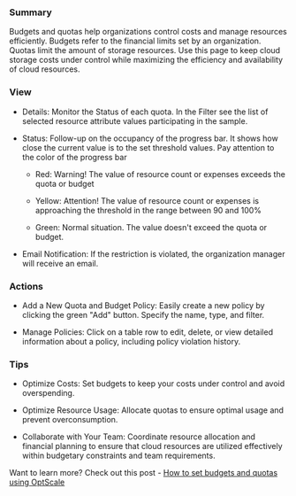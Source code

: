 ### **Summary**

Budgets and quotas help organizations control costs and manage resources efficiently. 
Budgets refer to the financial limits set by an organization. Quotas limit the amount 
of storage resources. Use this page to keep cloud storage costs under control while 
maximizing the efficiency and availability of cloud resources.

### **View**

- Details: Monitor the Status of each quota. In the Filter see the list of selected resource attribute values participating in the sample. 

- Status: Follow-up on the occupancy of the progress bar. It shows how close the current value is to the set threshold values. Pay attention to the color of the progress bar 
 
    - Red: Warning! The value of resource count or expenses exceeds the quota or budget

    - Yellow: Attention! The value of resource count or expenses is approaching the threshold in the range between 90 and 100%
  
    - Green: Normal situation. The value doesn't exceed the quota or budget.

- Email Notification: If the restriction is violated, the organization manager will receive an email.

### **Actions**

- Add a New Quota and Budget Policy: Easily create a new policy by clicking the green "Add" button. Specify the name, type, and filter.

- Manage Policies: Click on a table row to edit, delete, or view detailed information about a policy, including policy violation history.

### **Tips**

- Optimize Costs: Set budgets to keep your costs under control and avoid overspending.

- Optimize Resource Usage: Allocate quotas to ensure optimal usage and prevent overconsumption.

- Collaborate with Your Team: Coordinate resource allocation and financial planning to ensure that cloud resources are utilized effectively within budgetary constraints and team requirements.

Want to learn more? Check out this post - [How to set budgets and quotas using OptScale](https://hystax.com/how-to-set-budgets-and-quotas-using-optscale/)
